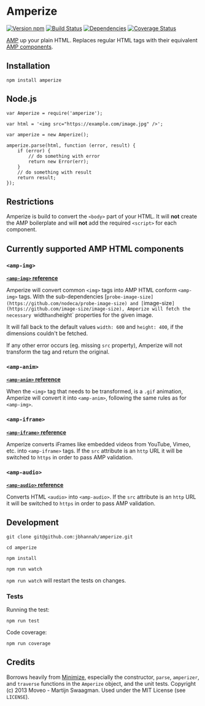 # Amperize

[![Version npm](http://img.shields.io/npm/v/amperize.svg?style=flat)](http://browsenpm.org/package/amperize)
[![Build Status](http://img.shields.io/travis/jbhannah/amperize/master.svg?style=flat)](https://travis-ci.org/jbhannah/amperize)
[![Dependencies](https://img.shields.io/david/jbhannah/amperize.svg?style=flat)](https://david-dm.org/jbhannah/amperize)
[![Coverage Status](http://img.shields.io/coveralls/jbhannah/amperize/master.svg?style=flat)](https://coveralls.io/r/jbhannah/amperize?branch=master)

[AMP](https://github.com/ampproject/amphtml) up your plain HTML. Replaces regular HTML tags with their equivalent
[AMP components](https://github.com/ampproject/amphtml/blob/master/spec/amp-html-components.md).

## Installation

`npm install amperize`

## Node.js

```
var Amperize = require('amperize');

var html = '<img src="https://example.com/image.jpg" />';

var amperize = new Amperize();

amperize.parse(html, function (error, result) {
    if (error) {
        // do something with error
        return new Error(err);
    }
    // do something with result
    return result;
});

```

## Restrictions

Amperize is build to convert the `<body>` part of your HTML. It will **not** create the AMP boilerplate and will **not** add the required `<script>` for each component.


## Currently supported AMP HTML components

### `<amp-img>`

**[`<amp-img>` reference](https://ampbyexample.com/components/amp-img/)**

Amperize will convert common `<img>` tags into AMP HTML conform `<amp-img>` tags. With the sub-dependencies [`probe-image-size](https://github.com/nodeca/probe-image-size) and [`image-size`](https://github.com/image-size/image-size), Amperize will fetch the necessary `width` and `height` properties for the given image.

It will fall back to the default values `width: 600` and `height: 400`, if the dimensions couldn't be fetched.

If any other error occurs (eg. missing `src` property), Amperize will not transform the tag and return the original.

### `<amp-anim>`

**[`<amp-anim>` reference](https://ampbyexample.com/components/amp-anim/)**

When the `<img>` tag that needs to be transformed, is a `.gif` animation, Amperize will convert it into `<amp-anim>`, following the same rules as for `<amp-img>`.

### `<amp-iframe>`

**[`<amp-iframe>` reference](https://ampbyexample.com/components/amp-iframe/)**

Amperize converts iFrames like embedded videos from YouTube, Vimeo, etc. into `<amp-iframe>` tags. If the `src` attribute is an `http` URL it will be switched to `https` in order to pass AMP validation.

### `<amp-audio>`

**[`<amp-audio>` reference](https://ampbyexample.com/components/amp-audio/)**

Converts HTML `<audio>` into `<amp-audio>`. If the `src` attribute is an `http` URL it will be switched to `https` in order to pass AMP validation.

## Development

```
git clone git@github.com:jbhannah/amperize.git

cd amperize

npm install

npm run watch
```

`npm run watch` will restart the tests on changes.

### Tests

Running the test:

`npm run test`

Code coverage:

`npm run coverage`

## Credits

Borrows heavily from [Minimize](https://github.com/Swaagie/minimize), especially the constructor, `parse`,
`amperizer`, and `traverse` functions in the `Amperize` object, and the unit
tests. Copyright (c) 2013 Moveo - Martijn Swaagman. Used under the MIT License
(see `LICENSE`).
